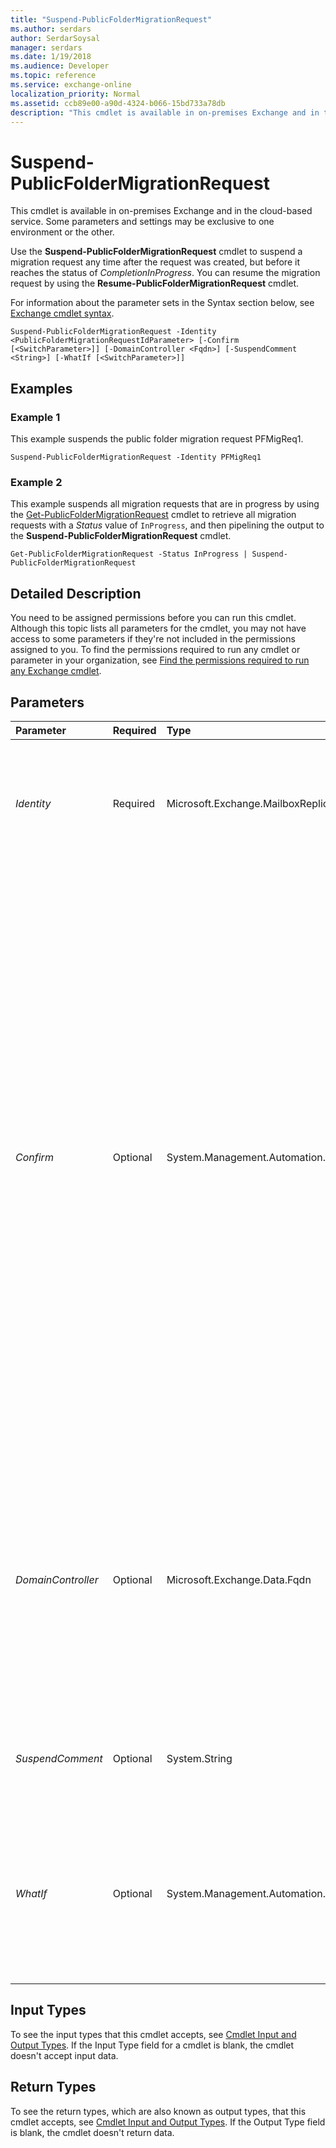 ```yaml
---
title: "Suspend-PublicFolderMigrationRequest"
ms.author: serdars
author: SerdarSoysal
manager: serdars
ms.date: 1/19/2018
ms.audience: Developer
ms.topic: reference
ms.service: exchange-online
localization_priority: Normal
ms.assetid: ccb89e00-a90d-4324-b066-15bd733a78db
description: "This cmdlet is available in on-premises Exchange and in the cloud-based service. Some parameters and settings may be exclusive to one environment or the other."
---
```


# Suspend-PublicFolderMigrationRequest

This cmdlet is available in on-premises Exchange and in the cloud-based service. Some parameters and settings may be exclusive to one environment or the other.
  
Use the **Suspend-PublicFolderMigrationRequest** cmdlet to suspend a migration request any time after the request was created, but before it reaches the status of _CompletionInProgress_. You can resume the migration request by using the **Resume-PublicFolderMigrationRequest** cmdlet.
  
For information about the parameter sets in the Syntax section below, see [Exchange cmdlet syntax](https://technet.microsoft.com/library/bb123552.aspx).
  
```
Suspend-PublicFolderMigrationRequest -Identity <PublicFolderMigrationRequestIdParameter> [-Confirm [<SwitchParameter>]] [-DomainController <Fqdn>] [-SuspendComment <String>] [-WhatIf [<SwitchParameter>]]

```

## Examples
<a name="Examples"> </a>

### Example 1

This example suspends the public folder migration request PFMigReq1.
  
```
Suspend-PublicFolderMigrationRequest -Identity PFMigReq1
```

### Example 2

This example suspends all migration requests that are in progress by using the [Get-PublicFolderMigrationRequest](get-publicfoldermigrationrequest.md) cmdlet to retrieve all migration requests with a _Status_ value of `InProgress`, and then pipelining the output to the **Suspend-PublicFolderMigrationRequest** cmdlet.
  
```
Get-PublicFolderMigrationRequest -Status InProgress | Suspend-PublicFolderMigrationRequest
```

## Detailed Description
<a name="DetailedDescription"> </a>

You need to be assigned permissions before you can run this cmdlet. Although this topic lists all parameters for the cmdlet, you may not have access to some parameters if they're not included in the permissions assigned to you. To find the permissions required to run any cmdlet or parameter in your organization, see [Find the permissions required to run any Exchange cmdlet](https://technet.microsoft.com/library/mt432940.aspx).
  
## Parameters
<a name="DetailedDescription"> </a>

|**Parameter**|**Required**|**Type**|**Description**|
|:-----|:-----|:-----|:-----|
| _Identity_ <br/> |Required  <br/> |Microsoft.Exchange.MailboxReplicationService.PublicFolderMigrationRequestIdParameter  <br/> | The _Identity_ parameter specifies the identity of the migration request. This parameter accepts the following values: <br/>  GUID <br/>  Name <br/> |
| _Confirm_ <br/> |Optional  <br/> |System.Management.Automation.SwitchParameter  <br/> | The _Confirm_ switch specifies whether to show or hide the confirmation prompt. How this switch affects the cmdlet depends on if the cmdlet requires confirmation before proceeding. <br/>  Destructive cmdlets (for example, **Remove-\*** cmdlets) have a built-in pause that forces you to acknowledge the command before proceeding. For these cmdlets, you can skip the confirmation prompt by using this exact syntax: `-Confirm:$false`.  <br/>  Most other cmdlets (for example, **New-\*** and **Set-\*** cmdlets) don't have a built-in pause. For these cmdlets, specifying the _Confirm_ switch without a value introduces a pause that forces you acknowledge the command before proceeding. <br/> |
| _DomainController_ <br/> |Optional  <br/> |Microsoft.Exchange.Data.Fqdn  <br/> |This parameter is available only in on-premises Exchange.  <br/> The  _DomainController_ parameter specifies the domain controller that's used by this cmdlet to read data from or write data to Active Directory. You identify the domain controller by its fully qualified domain name (FQDN). For example, `dc01.contoso.com`.  <br/> |
| _SuspendComment_ <br/> |Optional  <br/> |System.String  <br/> |The  _SuspendComment_ parameter specifies a description as to why the request was suspended. <br/> |
| _WhatIf_ <br/> |Optional  <br/> |System.Management.Automation.SwitchParameter  <br/> |The  _WhatIf_ switch simulates the actions of the command. You can use this switch to view the changes that would occur without actually applying those changes. You don't need to specify a value with this switch. <br/> |
   
## Input Types
<a name="InputTypes"> </a>

To see the input types that this cmdlet accepts, see [Cmdlet Input and Output Types](http://go.microsoft.com/fwlink/p/?linkId=616387). If the Input Type field for a cmdlet is blank, the cmdlet doesn't accept input data.
  
## Return Types
<a name="ReturnTypes"> </a>

To see the return types, which are also known as output types, that this cmdlet accepts, see [Cmdlet Input and Output Types](http://go.microsoft.com/fwlink/p/?linkId=616387). If the Output Type field is blank, the cmdlet doesn't return data.
  

